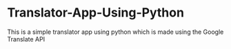 # Translator-App-Using-Python
This is a simple translator app using python which is made using the Google Translate API 
